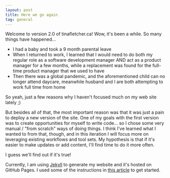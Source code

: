 ```yaml
---
layout: post
title: Here we go again
tag: general
---
```



Welcome to version 2.0 of tinafletcher.ca! Wow, it's been a while. So many things have happened...

+ I had a baby and took a 9 month parental leave
+ When I returned to work, I learned that I would need to do both my regular role as a software development manager AND act as a product manager for a few months, while a replacement was found for the full-time product manager that we used to have
+ Then there was a global pandemic, and the aforementioned child can no longer attend daycare, meanwhile husband and I are both attempting to work full time from home

So yeah, just a few reasons why I haven't focused much on my web site lately ;)

But besides all of that, the most important reason was that it was just a pain to deploy a new version of the site. One of my goals with the first version was to create opportunities for myself to write code... so I chose some very manual / "from scratch" ways of doing things. I think I've learned what I wanted to from that, though, and in this iteration I will focus more on leveraging existing workflows and tool sets. My hypothesis is that if it's easier to make updates or add content, I'll find time to do it more often.

I guess we'll find out if it's true!

Currently, I am using [Jekyll](https://jekyllrb.com/) to generate my website and it's hosted on GitHub Pages. I used some of the instructions in [this article](https://www.smashingmagazine.com/2014/08/build-blog-jekyll-github-pages/) to get started.
